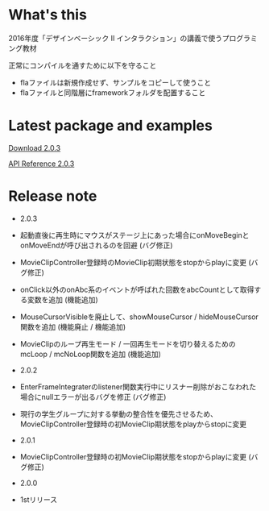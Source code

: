 # What's this
2016年度「デザインベーシック Ⅱ インタラクション」の講義で使うプログラミング教材

正常にコンパイルを通すために以下を守ること
* flaファイルは新規作成せず、サンプルをコピーして使うこと
* flaファイルと同階層にframeworkフォルダを配置すること

# Latest package and examples
[Download 2.0.3](https://github.com/integrated-design/2016-db2-interaction/raw/master/package/2.0.3.zip)

[API Reference 2.0.3](https://integrated-design.github.io/2016-db2-interaction/App.html)

# Release note
* 2.0.3
 * 起動直後に再生時にマウスがステージ上にあった場合にonMoveBeginとonMoveEndが呼び出されるのを回避 (バグ修正)
 * MovieClipController登録時のMovieClip初期状態をstopからplayに変更 (バグ修正)
 * onClick以外のonAbc系のイベントが呼ばれた回数をabcCountとして取得する変数を追加 (機能追加)
 * MouseCursorVisibleを廃止して、showMouseCursor / hideMouseCursor関数を追加 (機能廃止 / 機能追加)
 * MovieClipのループ再生モード / 一回再生モードを切り替えるためのmcLoop / mcNoLoop関数を追加 (機能追加)

* 2.0.2
 * EnterFrameIntegraterのlistener関数実行中にリスナー削除がおこなわれた場合にnullエラーが出るバグを修正 (バグ修正)
 * 現行の学生グループに対する挙動の整合性を優先させるため、MovieClipController登録時の初MovieClip期状態をplayからstopに変更

* 2.0.1
 * MovieClipController登録時の初MovieClip期状態をstopからplayに変更 (バグ修正)

 * 2.0.0
 * 1stリリース
